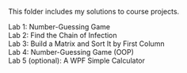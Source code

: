 This folder includes my solutions to course projects.<br>

Lab 1: Number-Guessing Game<br>
Lab 2: Find the Chain of Infection<br>
Lab 3: Build a Matrix and Sort It by First Column<br>
Lab 4: Number-Guessing Game (OOP)<br>
Lab 5 (optional): A WPF Simple Calculator
